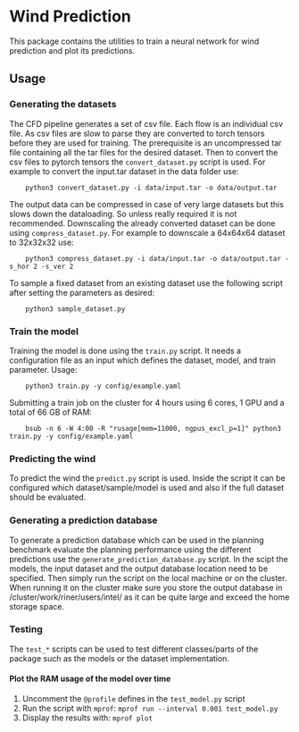 # Wind Prediction
This package contains the utilities to train a neural network for wind prediction and plot its predictions.

## Usage
### Generating the datasets
The CFD pipeline generates a set of csv file. Each flow is an individual csv file. As csv files are slow to parse they are converted to torch tensors before they are used for training. The prerequisite is an uncompressed tar file containing all the tar files for the desired dataset.
Then to convert the csv files to pytorch tensors the `convert_dataset.py` script is used. For example to convert the input.tar dataset in the data folder use:
```
    python3 convert_dataset.py -i data/input.tar -o data/output.tar
```
The output data can be compressed in case of very large datasets but this slows down the dataloading. So unless really required it is not recommended.
Downscaling the already converted dataset can be done using `compress_dataset.py`. For example to downscale a 64x64x64 dataset to 32x32x32 use:
```
    python3 compress_dataset.py -i data/input.tar -o data/output.tar -s_hor 2 -s_ver 2
```

To sample a fixed dataset from an existing dataset use the following script after setting the parameters as desired:
```
    python3 sample_dataset.py
```

### Train the model
Training the model is done using the `train.py` script. It needs a configuration file as an input which defines the dataset, model, and train parameter. Usage:

```
	python3 train.py -y config/example.yaml
```

Submitting a train job on the cluster for 4 hours using 6 cores, 1 GPU and a total of 66 GB of RAM:
```
    bsub -n 6 -W 4:00 -R "rusage[mem=11000, ngpus_excl_p=1]" python3 train.py -y config/example.yaml
```

### Predicting the wind
To predict the wind the `predict.py` script is used. Inside the script it can be configured which dataset/sample/model is used and also if the full dataset should be evaluated.

### Generating a prediction database
To generate a prediction database which can be used in the planning benchmark evaluate the planning performance using the different predictions use the `generate_prediction_database.py` script. In the scipt the models, the input dataset and the output database location need to be specified. Then simply run the script on the local machine or on the cluster. When running it on the cluster make sure you store the output database in /cluster/work/riner/users/intel/ as it can be quite large and exceed the home storage space.

### Testing
The `test_*` scripts can be used to test different classes/parts of the package such as the models or the dataset implementation.

#### Plot the RAM usage of the model over time
1. Uncomment the `@profile` defines in the `test_model.py` script
2. Run the script with `mprof`:
    ` mprof run --interval 0.001 test_model.py `
3. Display the results with:
    `mprof plot`
